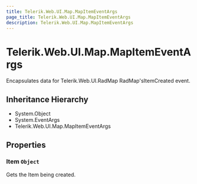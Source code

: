 ```yaml
---
title: Telerik.Web.UI.Map.MapItemEventArgs
page_title: Telerik.Web.UI.Map.MapItemEventArgs
description: Telerik.Web.UI.Map.MapItemEventArgs
---
```


# Telerik.Web.UI.Map.MapItemEventArgs

Encapsulates data for Telerik.Web.UI.RadMap RadMap'sItemCreated event.

## Inheritance Hierarchy

* System.Object
* System.EventArgs
* Telerik.Web.UI.Map.MapItemEventArgs

## Properties

###  Item `Object`

Gets the Item being created.

